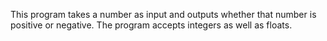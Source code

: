 This program takes a number as input and outputs whether that number is positive or negative. The program accepts integers as well as floats.
